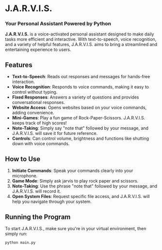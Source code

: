 # J.A.R.V.I.S.

### Your Personal Assistant Powered by Python

**J.A.R.V.I.S.** is a voice-activated personal assistant designed to make daily tasks more efficient and interactive. With text-to-speech, voice recognition, and a variety of helpful features, J.A.R.V.I.S. aims to bring a streamlined and entertaining experience to users.

## Features

- **Text-to-Speech**: Reads out responses and messages for hands-free interaction.
- **Voice Recognition**: Responds to voice commands, making it easy to control without typing.
- **Fixed Responses**: Answers a variety of questions and provides conversational responses.
- **Website Access**: Opens websites based on your voice commands, adding convenience.
- **Mini-Games**: Play a fun game of Rock-Paper-Scissors. J.A.R.V.I.S. keeps track of high scores!
- **Note-Taking**: Simply say "note that" followed by your message, and J.A.R.V.I.S. will save it for future reference.
- **Controls**: Can control volume, brightness and functions like shutting down with voice commands.

## How to Use

1. **Initiate Commands**: Speak your commands clearly into your microphone.
2. **Game Mode**: Simply ask jarvis to play rock paper and scissors.
3. **Note-Taking**: Use the phrase "note that" followed by your message, and J.A.R.V.I.S. will record it.
4. **Open System Files**: Request specific file access, and J.A.R.V.I.S. will help you navigate through your system.

## Running the Program

To start J.A.R.V.I.S., make sure you're in your virtual environment, then simply run:

```bash
python main.py
